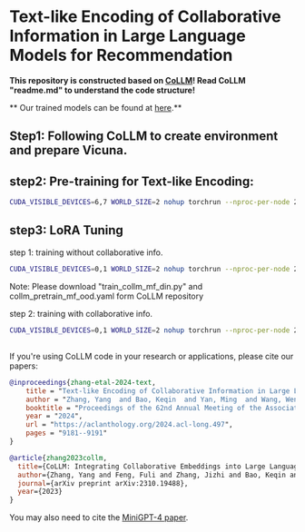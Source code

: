 # Text-like Encoding of Collaborative Information in Large Language Models for Recommendation


**This repository is constructed based on [CoLLM](https://github.com/zyang1580/CoLLM)! Read CoLLM "readme.md" to understand the code structure!**

** Our trained models can be found at [here](https://rec.ustc.edu.cn/share/ddf0ccf0-5fb3-11ef-93eb-23d2eed3b4d2).**





## Step1: Following CoLLM to create environment and prepare Vicuna.

## step2: Pre-training for Text-like Encoding:
```bash
CUDA_VISIBLE_DEVICES=6,7 WORLD_SIZE=2 nohup torchrun --nproc-per-node 2 --master_port=11139 train_collm_mf_din.py  --cfg-path=train_configs/collm_pretrain_mf_ood.yaml > /log.out &
```

## step3: LoRA Tuning
   

step 1: training without collaborative info.
```bash
CUDA_VISIBLE_DEVICES=0,1 WORLD_SIZE=2 nohup torchrun --nproc-per-node 2 --master_port=11139 train_collm_mf_din.py  --cfg-path=train_configs/collm_pretrain_mf_ood.yaml > /log.out & 
```
Note: Please download "train_collm_mf_din.py" and collm_pretrain_mf_ood.yaml form CoLLM repository

step 2: training with collaborative info.
```bash
CUDA_VISIBLE_DEVICES=0,1 WORLD_SIZE=2 nohup torchrun --nproc-per-node 2 --master_port=11139 train_binllm.py  --cfg-path=train_configs/hash_CF_ml.yaml > /log.out & 
```

## 
If you're using CoLLM code in your research or applications, please cite our papers:
```bibtex
@inproceedings{zhang-etal-2024-text,
    title = "Text-like Encoding of Collaborative Information in Large Language Models for Recommendation",
    author = "Zhang, Yang  and Bao, Keqin  and Yan, Ming  and Wang, Wenjie  and Feng, Fuli  and He, Xiangnan",
    booktitle = "Proceedings of the 62nd Annual Meeting of the Association for Computational Linguistics (Volume 1: Long Papers)",
    year = "2024",
    url = "https://aclanthology.org/2024.acl-long.497",
    pages = "9181--9191"
}
```

```bibtex
@article{zhang2023collm,
  title={CoLLM: Integrating Collaborative Embeddings into Large Language Models for Recommendation},
  author={Zhang, Yang and Feng, Fuli and Zhang, Jizhi and Bao, Keqin and Wang, Qifan and He, Xiangnan},
  journal={arXiv preprint arXiv:2310.19488},
  year={2023}
}
```
You may also need to cite the [MiniGPT-4 paper](https://arxiv.org/abs/2304.10592). 
